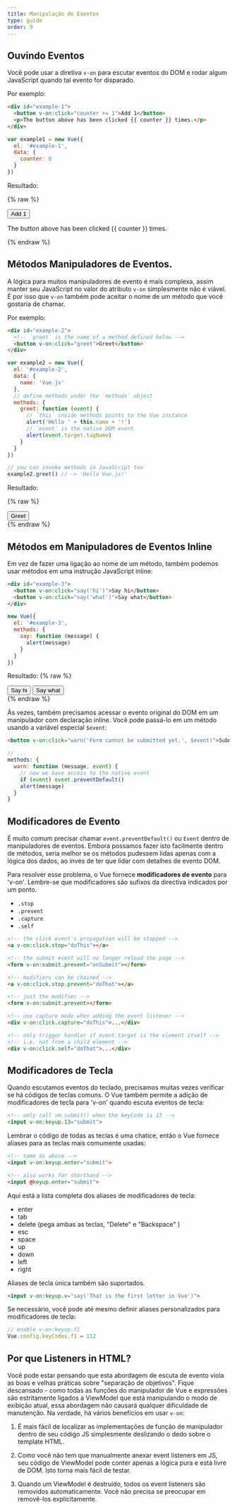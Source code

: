 ```yaml
---
title: Manipulação de Eventos
type: guide
order: 9
---
```


## Ouvindo Eventos

Você pode usar a diretiva `v-on` para escutar eventos do DOM e rodar algum JavaScript quando tal evento for disparado.

Por exemplo:

``` html
<div id="example-1">
  <button v-on:click="counter += 1">Add 1</button>
  <p>The button above has been clicked {{ counter }} times.</p>
</div>
```
``` js
var example1 = new Vue({
  el: '#example-1',
  data: {
    counter: 0
  }
})
```

Resultado:

{% raw %}
<div id="example-1" class="demo">
  <button v-on:click="counter += 1">Add 1</button>
  <p>The button above has been clicked {{ counter }} times.</p>
</div>
<script>
var example1 = new Vue({
  el: '#example-1',
  data: {
    counter: 0
  }
})
</script>
{% endraw %}

## Métodos Manipuladores de Eventos.

A lógica para muitos manipuladores de evento é mais complexa, assim manter seu JavaScript no valor do atributo `v-on` simplesmente não é viável. É por isso que `v-on` também pode aceitar o nome de um método que você gostaria de chamar.

Por exemplo:

``` html
<div id="example-2">
  <!-- `greet` is the name of a method defined below -->
  <button v-on:click="greet">Greet</button>
</div>
```

``` js
var example2 = new Vue({
  el: '#example-2',
  data: {
    name: 'Vue.js'
  },
  // define methods under the `methods` object
  methods: {
    greet: function (event) {
      // `this` inside methods points to the Vue instance
      alert('Hello ' + this.name + '!')
      // `event` is the native DOM event
      alert(event.target.tagName)
    }
  }
})

// you can invoke methods in JavaScript too
example2.greet() // -> 'Hello Vue.js!'
```

Resultado:

{% raw %}
<div id="example-2" class="demo">
  <button v-on:click="greet">Greet</button>
</div>
<script>
var example2 = new Vue({
  el: '#example-2',
  data: {
    name: 'Vue.js'
  },
  methods: {
    greet: function (event) {
      alert('Hello ' + this.name + '!')
      alert(event.target.tagName)
    }
  }
})
</script>
{% endraw %}

## Métodos em Manipuladores de Eventos Inline

Em vez de fazer uma ligação ao nome de um método, também podemos usar métodos em uma instrução JavaScript inline:

``` html
<div id="example-3">
  <button v-on:click="say('hi')">Say hi</button>
  <button v-on:click="say('what')">Say what</button>
</div>
```
``` js
new Vue({
  el: '#example-3',
  methods: {
    say: function (message) {
      alert(message)
    }
  }
})
```

Resultado:
{% raw %}
<div id="example-3" class="demo">
  <button v-on:click="say('hi')">Say hi</button>
  <button v-on:click="say('what')">Say what</button>
</div>
<script>
new Vue({
  el: '#example-3',
  methods: {
    say: function (message) {
      alert(message)
    }
  }
})
</script>
{% endraw %}

Às vezes, também precisamos acessar o evento original do DOM  em um manipulador com declaração inline. Você pode passá-lo em um método usando a variável especial `$event`:

``` html
<button v-on:click="warn('Form cannot be submitted yet.', $event)">Submit</button>
```

``` js
// ...
methods: {
  warn: function (message, event) {
    // now we have access to the native event
    if (event) event.preventDefault()
    alert(message)
  }
}
```

## Modificadores de Evento

É muito comum precisar chamar `event.preventDefault()` ou `Event` dentro de manipuladores de eventos. Embora possamos fazer isto facilmente dentro de métodos, seria melhor se os métodos pudessem lidas apenas com a lógica dos dados, ao invés de ter que lidar com detalhes de evento DOM.

Para resolver esse problema, o Vue fornece **modificadores de evento** para 'v-on'. Lembre-se que modificadores são sufixos da directiva indicados por um ponto.

- `.stop`
- `.prevent`
- `.capture`
- `.self`

``` html
<!-- the click event's propagation will be stopped -->
<a v-on:click.stop="doThis"></a>

<!-- the submit event will no longer reload the page -->
<form v-on:submit.prevent="onSubmit"></form>

<!-- modifiers can be chained -->
<a v-on:click.stop.prevent="doThat"></a>

<!-- just the modifier -->
<form v-on:submit.prevent></form>

<!-- use capture mode when adding the event listener -->
<div v-on:click.capture="doThis">...</div>

<!-- only trigger handler if event.target is the element itself -->
<!-- i.e. not from a child element -->
<div v-on:click.self="doThat">...</div>
```

## Modificadores de Tecla

Quando escutamos eventos do teclado, precisamos muitas vezes verificar se há códigos de teclas comuns. O Vue também permite a adição de modificadores de tecla para 'v-on' quando escuta  eventos de tecla:

``` html
<!-- only call vm.submit() when the keyCode is 13 -->
<input v-on:keyup.13="submit">
```

Lembrar o código de todas as teclas é uma chatice, então o Vue fornece aliases para as teclas mais comumente usadas:

``` html
<!-- same as above -->
<input v-on:keyup.enter="submit">

<!-- also works for shorthand -->
<input @keyup.enter="submit">
```

Aqui está a lista completa dos aliases de modificadores de tecla:

- enter
- tab
- delete (pega ambas as teclas, "Delete" e "Backspace" )
- esc
- space
- up
- down
- left
- right

Aliases de tecla única também são suportados.


``` html
<input v-on:keyup.v="say('That is the first letter in Vue')">
```

Se necessário, você pode até mesmo definir aliases personalizados para modificadores de tecla:

``` js
// enable v-on:keyup.f1
Vue.config.keyCodes.f1 = 112
```

## Por que Listeners in HTML?

Você pode estar pensando que esta abordagem de escuta de evento viola as boas e velhas práticas sobre "separação de objetivos". Fique descansado - como todas as funções do manipulador de Vue e expressões são estritamente ligados a ViewModel que está manipulando o modo de exibição atual, essa abordagem não causará qualquer dificuldade de manutenção. Na verdade, há vários benefícios em usar `v-on`:

1. É mais fácil de localizar as implementações de função de manipulador dentro de seu código JS simplesmente deslizando o dedo sobre o template HTML.

2. Como você não tem que manualmente anexar  event listeners em JS, seu código de ViewModel pode conter apenas a lógica pura e  está livre de DOM. Isto torna mais fácil de testar.

3. Quando um ViewModel é destruído, todos os event listeners são removidos automaticamente. Você não precisa se preocupar em removê-los explicitamente.
